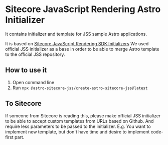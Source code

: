 # Sitecore JavaScript Rendering Astro Initializer

It contains initializer and template for JSS sample Astro applications.

It is based on [Sitecore JavaScript Rendering SDK Initializers](https://github.com/Sitecore/jss/blob/dev/packages/create-sitecore-jss)
We used official JSS initializer as a base in order to be able to merge Astro template to the official JSS repository.

## How to use it

1. Open command line
2. Run `npx @astro-sitecore-jss/create-astro-sitecore-jss@latest`

## To Sitecore

If someone from Sitecore is reading this, please make official JSS initializer to be able to accept custom templates from URLs based on Github.
And require less parameters to be passed to the initializer. E.g. You want to implement new template, but don't have time and desire to implement code-first part.
